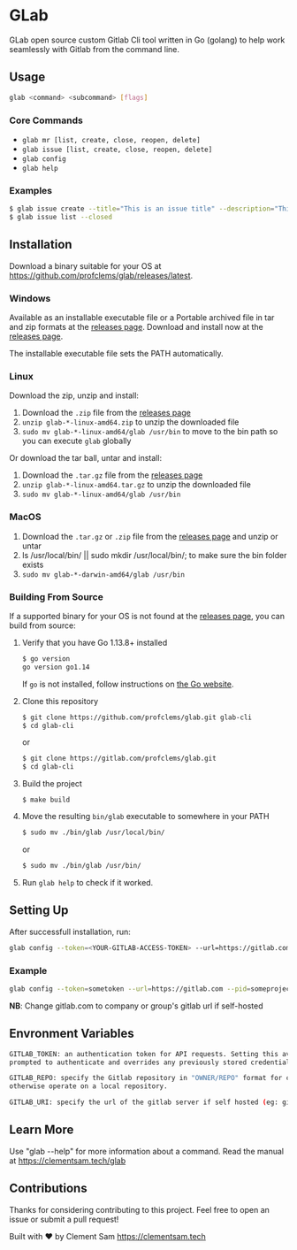 # GLab
GLab open source custom Gitlab Cli tool written in Go (golang) to help work seamlessly with Gitlab from the command line.

## Usage
  ```bash
  glab <command> <subcommand> [flags]
  ```

### Core Commands

- `glab mr [list, create, close, reopen, delete]`
- `glab issue [list, create, close, reopen, delete]`
- `glab config`
- `glab help`


### Examples
  ```bash
  $ glab issue create --title="This is an issue title" --description="This is a really long description"
  $ glab issue list --closed
  ```

## Installation
Download a binary suitable for your OS at https://github.com/profclems/glab/releases/latest.

### Windows
Available as an installable executable file or a Portable archived file in tar and zip formats at the [releases page](https://github.com/profclems/glab/releases/latest).
Download and install now at the [releases page](https://github.com/profclems/glab/releases/latest).

The installable executable file sets the PATH automatically.

### Linux
Download the zip, unzip and install:

1. Download the `.zip` file from the [releases page](https://github.com/profclems/glab/releases/latest)
2. `unzip glab-*-linux-amd64.zip` to unzip the downloaded file 
3. `sudo mv glab-*-linux-amd64/glab /usr/bin` to move to the bin path so you can execute `glab` globally

Or download the tar ball, untar and install:

1. Download the `.tar.gz` file from the [releases page](https://github.com/profclems/glab/releases/latest)
2. `unzip glab-*-linux-amd64.tar.gz` to unzip the downloaded file 
3. `sudo mv glab-*-linux-amd64/glab /usr/bin`

### MacOS
1. Download the `.tar.gz` or `.zip` file from the [releases page](https://github.com/profclems/glab/releases/latest) and unzip or untar
2. ls /usr/local/bin/ || sudo mkdir /usr/local/bin/; to make sure the bin folder exists
3. `sudo mv glab-*-darwin-amd64/glab /usr/bin`

### Building From Source
If a supported binary for your OS is not found at the [releases page](https://github.com/profclems/glab/releases/latest), you can build from source:

1. Verify that you have Go 1.13.8+ installed

   ```sh
   $ go version
   go version go1.14
   ```

   If `go` is not installed, follow instructions on [the Go website](https://golang.org/doc/install).

2. Clone this repository

   ```sh
   $ git clone https://github.com/profclems/glab.git glab-cli
   $ cd glab-cli
   ```

   or 

   ```sh
   $ git clone https://gitlab.com/profclems/glab.git
   $ cd glab-cli
   ```

3. Build the project

   ```
   $ make build
   ```

4. Move the resulting `bin/glab` executable to somewhere in your PATH

   ```sh
   $ sudo mv ./bin/glab /usr/local/bin/
   ```
   or
   ```sh
   $ sudo mv ./bin/glab /usr/bin/
   ```

4. Run `glab help` to check if it worked.


## Setting Up
After successfull installation, run:
```bash
glab config --token=<YOUR-GITLAB-ACCESS-TOKEN> --url=https://gitlab.com --pid=<YOUR-GITLAB-PROJECT-ID> --repo=OWNER/REPO
```
### Example
```bash
glab config --token=sometoken --url=https://gitlab.com --pid=someprojectid --repo=profclems/glab
```
**NB**: Change gitlab.com to company or group's gitlab url if self-hosted

## Envronment Variables
  ```bash
  GITLAB_TOKEN: an authentication token for API requests. Setting this avoids being
  prompted to authenticate and overrides any previously stored credentials.

  GITLAB_REPO: specify the Gitlab repository in "OWNER/REPO" format for commands that
  otherwise operate on a local repository.

  GITLAB_URI: specify the url of the gitlab server if self hosted (eg: gitlab.example.com)
  ```
  
## Learn More
Use "glab <command> --help" for more information about a command.
Read the manual at https://clementsam.tech/glab

## Contributions
Thanks for considering contributing to this project. Feel free to open an issue or submit a pull request!


Built with ❤ by Clement Sam <https://clementsam.tech>
